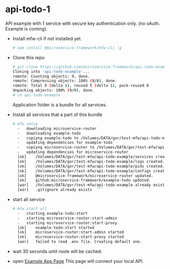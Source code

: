 # api-todo-1

API example with 1 service with secure key authentication only. (no oAuth. Example is coming).

- Install mfw-cli if not installed yet.
  ```sh
  # npm install @microservice-framework/mfw-cli -g
  ```

- Clone this repo
  ```sh
  # git clone https://github.com/microservice-framework/api-todo-example.git
  Cloning into 'api-todo-example'...
  remote: Counting objects: 9, done.
  remote: Compressing objects: 100% (8/8), done.
  remote: Total 9 (delta 1), reused 5 (delta 1), pack-reused 0
  Unpacking objects: 100% (9/9), done.
  # cd api-todo-example
  ```
  Application folder is a bundle for all services.
  
- Install all services that a part of this bundle
  ```sh
  # mfw setup
	-	downloading microservice-router
	-	downloading example-todo
	-	copiyng example-todo to /Volumes/DATA/gor/test-mfw/api-todo-example/services/example-todo
	-	updating dependencies for example-todo
	-	copiyng microservice-router to /Volumes/DATA/gor/test-mfw/api-todo-example/services/microservice-router
	-	updating dependencies for microservice-router
	[ok]	/Volumes/DATA/gor/test-mfw/api-todo-example/services created.
	[ok]	/Volumes/DATA/gor/test-mfw/api-todo-example/logs created.
	[ok]	/Volumes/DATA/gor/test-mfw/api-todo-example/pids created.
	[ok]	/Volumes/DATA/gor/test-mfw/api-todo-example/configs created.
	[ok]	@microservice-framework/microservice-router updated.
	[ok]	github:microservice-framework/example-todo updated.
	[war]	/Volumes/DATA/gor/test-mfw/api-todo-example already exists.
	[war]	.gitignore already exists  ```

- start all service
  ```sh
  # mfw start all
	-	starting example-todo:start
	-	starting microservice-router:start-admin
	-	starting microservice-router:start-proxy
	[ok]	example-todo:start started
	[ok]	microservice-router:start-admin started
	[ok]	microservice-router:start-proxy started
	[war]	failed to read .env file. Creating default one.
  ```

- wait 30 seconds until route will be cached.
- open [Example App Page](http://microservice-frame.work/api-todo-example/)
  This page will connect your local API.